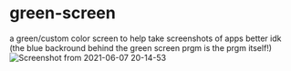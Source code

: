 # green-screen
a green/custom color screen to help take screenshots of apps better idk (the blue backround behind the green screen prgm is the prgm itself!) <br/>
![Screenshot from 2021-06-07 20-14-53](https://user-images.githubusercontent.com/66301495/121037623-3832ab80-c7cd-11eb-8bff-b8767e385be5.png)

